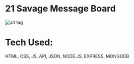 # 21 Savage Message Board

![alt tag](https://i.imgur.com/aOxxnOQ.png)

# Tech Used:

 HTML, CSS, JS, API, JSON, NODE.JS, EXPRESS, MONGODB
